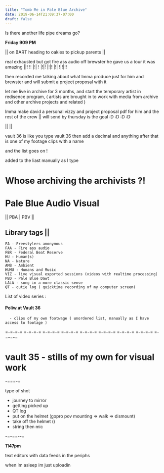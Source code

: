 ```yaml
---
title: "Tomb Me in Pale Blue Archive"
date: 2019-06-14T21:09:37-07:00
draft: false
---
```


Is there another life pipe dreams go?

<!--more-->

**Friday 909 PM**

|| on BART heading to oakies to pickup parents ||

real exhausted but got fire ass audio off brewster he gave us a tour it was amazing ||! !! |!| ! |!|! |!|! |!| !|!|!!

then recorded me talking about what Imma produce just for him and brewster and will submit a project proposal with it

let me live in archive for 3 months, and start the temporary artist in redisence program, ( artists are brought in to work with media from archive and other archive projects and related )   

Imma make david a personal vizzy and project proposal pdf for him and the rest of the crew || will send by thursday is the goal :D :D :D :D

|| ||


vault 36 is like you type vault 36 then add a decimal and anything after that is one of my footage clips with a name

and the list goes on !

added to the liast manually as I type  



# Whose archiving the archivists ?!


# Pale Blue Audio Visual
|| PBA | PBV ||
## Library tags ||
```
FA - Freestylers anonymous
FAA - Fire ass audio
FBR - Federal Beat Reserve
HU - Human(s)
NA - Nature
AMB - Ambient
HUMU - Humans and Music
VIZ - live visual exported sessions (videos with realtime processing)
PBD - Pale Blue Dawt
LALA - song in a more classic sense
QT - cutie log ( quicktime recording of my computer screen)
```

List of video series :

#### Poliw.at Vault 36
      - clips of my own footwage ( unordered list, manually as I have access to footage )


=-=-=-= =-=-=-= =-=-=-= =-=-=-= =-=-=-= =-=-=-= =-=-=-= =-=-=-= =-=-=-=

# vault 35 - stills of my own for visual work  



-===-=

type of shot

  - journey to mirror
  - getting picked up
  - QT log
  - put on the helmet (gopro pov mounting => walk => dismount)
  - take off the helmet ()
  - string then mic

-=-==--=





**1147pm**

text editors with data feeds in the periphs



when Im asleep im just uploadin
